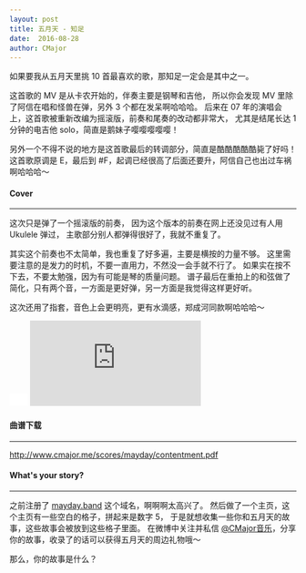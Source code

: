 ```yaml
---
layout: post
title: 五月天 - 知足
date:  2016-08-28
author: CMajor
---
```


如果要我从五月天里挑 10 首最喜欢的歌，那知足一定会是其中之一。

这首歌的 MV 是从卡农开始的，伴奏主要是钢琴和吉他，
所以你会发现 MV 里除了阿信在唱和怪兽在弹，另外 3 个都在发呆啊哈哈哈。
后来在 07 年的演唱会上，这首歌被重新改编为摇滚版，前奏和尾奏的改动都非常大，
尤其是结尾长达 1 分钟的电吉他 solo，简直是鹅妹子嘤嘤嘤嘤嘤！

另外一个不得不说的地方是这首歌最后的转调部分，简直是酷酷酷酷酷毙了好吗！
这首歌原调是 E，最后到 #F，起调已经很高了后面还要升，阿信自己也出过车祸啊哈哈哈〜

#### Cover
----------

这次只是弹了一个摇滚版的前奏，
因为这个版本的前奏在网上还没见过有人用 Ukulele 弹过，
主歌部分别人都弹得很好了，我就不重复了。

其实这个前奏也不太简单，我也重复了好多遍，主要是横按的力量不够。
这里需要注意的是发力的时机，不要一直用力，不然没一会手就不行了。
如果实在按不下去，不要太勉强，因为有可能是琴的质量问题。
谱子最后在重拍上的和弦做了简化，只有两个音，一方面是更好弹，另一方面是我觉得这样更好听。

这次还用了指套，音色上会更明亮，更有水滴感，郑成河同款啊哈哈哈〜

<div class="wrap">
    <img class="ratio" src="/img/16x11.png"/>
    <iframe src="http://v.qq.com/iframe/player.html?vid=h0324z54ne7&tiny=0&auto=0" frameborder="0" allowfullscreen></iframe>
</div>

#### 曲谱下载
------------

<a href="http://www.cmajor.me/scores/mayday/contentment.pdf" target="_blank">http://www.cmajor.me/scores/mayday/contentment.pdf</a>

#### What's your story?
-----------------------

之前注册了 <a href="http://mayday.band" target="_blank">mayday.band</a> 这个域名，啊啊啊太高兴了。
然后做了一个主页，这个主页有一些空白的格子，拼起来是数字 5，
于是就想收集一些你和五月天的故事，这些故事会被放到这些格子里面。
在微博中关注并私信 <a href="http://weibo.com/cmajormusic" target="_blank">@CMajor音乐</a>，分享你的故事，收录了的话可以获得五月天的周边礼物哦〜

那么，你的故事是什么？
